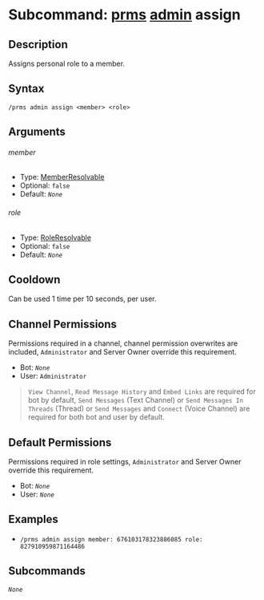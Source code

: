 # Subcommand: [prms](../prms.md) [admin](./admin.md) assign

## Description

Assigns personal role to a member.

## Syntax

```
/prms admin assign <member> <role>
```

## Arguments

###### member

- Type: [MemberResolvable](/typedefs/MemberResolvable.md)
- Optional: `false`
- Default: *`None`*

###### role

- Type: [RoleResolvable](/typedefs/RoleResolvable.md)
- Optional: `false`
- Default: *`None`*

## Cooldown

Can be used 1 time per 10 seconds, per user.

## Channel Permissions

Permissions required in a channel, channel permission overwrites are included, `Administrator` and Server Owner override this requirement.

- Bot: *`None`*
- User: `Administrator`

> `View Channel`, `Read Message History` and `Embed Links` are required for bot by default, `Send Messages` (Text Channel) or `Send Messages In Threads` (Thread) or `Send Messages` and `Connect` (Voice Channel) are required for both bot and user by default.

## Default Permissions

Permissions required in role settings, `Administrator` and Server Owner override this requirement.

- Bot: *`None`*
- User: *`None`*

## Examples

- `/prms admin assign member: 676103178323886085 role: 827910959871164486`

## Subcommands

*`None`*

